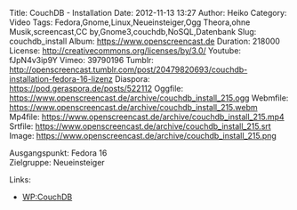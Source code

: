 Title: CouchDB - Installation
Date: 2012-11-13 13:27
Author: Heiko
Category: Video
Tags: Fedora,Gnome,Linux,Neueinsteiger,Ogg Theora,ohne Musik,screencast,CC by,Gnome3,couchdb,NoSQL,Datenbank
Slug: couchdb_install
Album: https://www.openscreencast.de
Duration: 218000
License: http://creativecommons.org/licenses/by/3.0/
Youtube: fJpN4v3ip9Y
Vimeo: 39790196
Tumblr: http://openscreencast.tumblr.com/post/20479820693/couchdb-installation-fedora-16-lizenz
Diaspora: https://pod.geraspora.de/posts/522112
Oggfile: https://www.openscreencast.de/archive/couchdb_install_215.ogg
Webmfile: https://www.openscreencast.de/archive/couchdb_install_215.webm
Mp4file: https://www.openscreencast.de/archive/couchdb_install_215.mp4
Srtfile: https://www.openscreencast.de/archive/couchdb_install_215.srt
Image: https://www.openscreencast.de/archive/couchdb_install_215.png

Ausgangspunkt: Fedora 16  
Zielgruppe: Neueinsteiger  

Links:

  * [WP:CouchDB](https://de.wikipedia.org/wiki/CouchDB "Link zu WP:couchdb")

